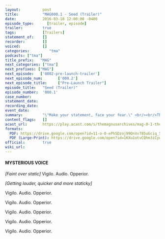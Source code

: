 ```yaml
---
layout:          post
title:           "MAG000.1 - Seed (Trailer)"
date:            2016-03-18 12:00:00 -0400
episode_type:      [trailer, episode]
trailer:         true
tags:            [Trailers]
statement_of:    []
recorder:        []
voiced:          []
categories:			"tma"
podcasts: ["tma"]
title_prefix:	"MAG"
next_categories: ["tma"]
next_prefixes: ["MAG"]
next_episode:   ['0002-pre-launch-trailer']
next_episode_num:		['000.2']
next_episode_title:		["Pre-Launch Trailer"]
episode_title:   "Seed (Trailer)"
episode_number:  '000.1'
case_number:     
statement_date:  
recording_date:  
event_date:      
summary:         "\"Make your statement, face your fear.\" <br/><br/>The Magnus Archives is a weekly horror fiction podcast released every Thursday featuring guest actors, short stories, serial plots and more. <br/><br/>Coming March 24th 2016."
content_flags:   []
acast_url:       https://play.acast.com/s/themagnusarchives/mag-0-1-the-magnus-archives-seed
formats: 
  PDF: https://drive.google.com/open?id=11-o-0-ePh5Dzoj99OnVv785uGciq_5R0
  PDF (Large-Print): https://drive.google.com/open?id=1KXu1otvCQhm3iCywMoCS7nKVz0ZS-yZx
official:        true
wiki_url:        
---
```


#### MYSTERIOUS VOICE

_[Faint over static]_ Vigilo. Audio. Opperior.

_[Getting louder, quicker and more staticky]_

Vigilo. Audio. Opperior. 

Vigilo. Audio. Opperior. 

Vigilo. Audio. Opperior. 

Vigilo. Audio. Opperior. 

Vigilo. Audio. Opperior.  